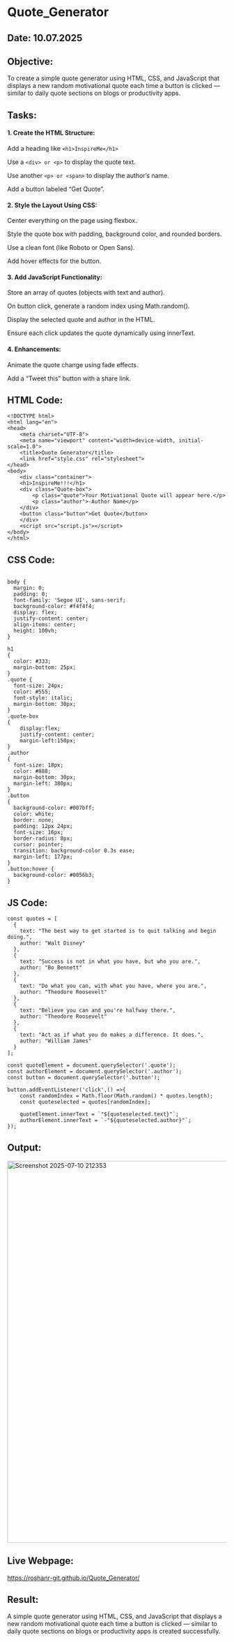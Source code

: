 # Quote_Generator
## Date: 10.07.2025
## Objective:
To create a simple quote generator using HTML, CSS, and JavaScript that displays a new random motivational quote each time a button is clicked — similar to daily quote sections on blogs or productivity apps.

## Tasks:

#### 1. Create the HTML Structure:
Add a heading like ```<h1>InspireMe</h1>```

Use a ```<div> or <p>``` to display the quote text.

Use another ```<p> or <span>``` to display the author’s name.

Add a button labeled “Get Quote”.

#### 2. Style the Layout Using CSS:
Center everything on the page using flexbox.

Style the quote box with padding, background color, and rounded borders.

Use a clean font (like Roboto or Open Sans).

Add hover effects for the button.

#### 3. Add JavaScript Functionality:
Store an array of quotes (objects with text and author).

On button click, generate a random index using Math.random().

Display the selected quote and author in the HTML.

Ensure each click updates the quote dynamically using innerText.

#### 4. Enhancements:
Animate the quote change using fade effects.

Add a “Tweet this” button with a share link.
## HTML Code:
```
<!DOCTYPE html>
<html lang="en">
<head>
    <meta charset="UTF-8">
    <meta name="viewport" content="width=device-width, initial-scale=1.0">
    <title>Quote Generator</title>
    <link href="style.css" rel="stylesheet">
</head>
<body>
    <div class="container">
    <h1>InspireMe!!!</h1>
    <div class="Quote-box">
        <p class="quote">Your Motivational Quote will appear here.</p>
        <p class="author">-Author Name</p>
    </div>
    <button class="button">Get Quote</button>
    </div>
    <script src="script.js"></script>
</body>
</html>
```
## CSS Code:
```

body {
  margin: 0;
  padding: 0;
  font-family: 'Segoe UI', sans-serif;
  background-color: #f4f4f4;
  display: flex;
  justify-content: center;
  align-items: center;
  height: 100vh;
}

h1 
{
  color: #333;
  margin-bottom: 25px;
}
.quote {
  font-size: 24px;
  color: #555;
  font-style: italic;
  margin-bottom: 30px;
}
.quote-box
{
    display:flex;
    justify-content: center;
    margin-left:150px;
}
.author 
{
  font-size: 18px;
  color: #888;
  margin-bottom: 30px;
  margin-left: 380px;
}
.button
{
  background-color: #007bff;
  color: white;
  border: none;
  padding: 12px 24px;
  font-size: 16px;
  border-radius: 8px;
  cursor: pointer;
  transition: background-color 0.3s ease;
  margin-left: 177px;
}
.button:hover {
  background-color: #0056b3;
}
```
## JS Code:
```
const quotes = [
  {
    text: "The best way to get started is to quit talking and begin doing.",
    author: "Walt Disney"
  },
  {
    text: "Success is not in what you have, but who you are.",
    author: "Bo Bennett"
  },
  {
    text: "Do what you can, with what you have, where you are.",
    author: "Theodore Roosevelt"
  },
  {
    text: "Believe you can and you're halfway there.",
    author: "Theodore Roosevelt"
  },
  {
    text: "Act as if what you do makes a difference. It does.",
    author: "William James"
  }
];

const quoteElement = document.querySelector('.quote');
const authorElement = document.querySelector('.author');
const button = document.querySelector('.button');

button.addEventListener('click',() =>{
    const randomIndex = Math.floor(Math.random() * quotes.length);
    const quoteselected = quotes[randomIndex];

    quoteElement.innerText = `"${quoteselected.text}"`;
    authorElement.innerText = `-"${quoteselected.author}"`;
});
```
## Output:
<img width="1919" height="875" alt="Screenshot 2025-07-10 212353" src="https://github.com/user-attachments/assets/dac11ca7-e0b0-41d6-a01a-9c3926610516" />

## Live Webpage:
https://roshanr-git.github.io/Quote_Generator/
## Result:
A simple quote generator using HTML, CSS, and JavaScript that displays a new random motivational quote each time a button is clicked — similar to daily quote sections on blogs or productivity apps is created successfully.
